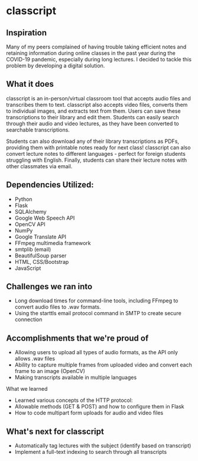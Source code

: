# classcript

## Inspiration

Many of my peers complained of having trouble taking efficient notes and retaining information during online classes in the past year during the COVID-19 pandemic, especially during long lectures. I decided to tackle this problem by developing a digital solution.

## What it does

classcript is an in-person/virtual classroom tool that accepts audio files and transcribes them to text. classcript also accepts video files, converts them to individual images, and extracts text from them. Users can save these transcriptions to their library and edit them. Students can easily search through their audio and video lectures, as they have been converted to searchable transcriptions.

Students can also download any of their library transcriptions as PDFs, providing them with printable notes ready for next class! classcript can also convert lecture notes to different languages - perfect for foreign students struggling with English. Finally, students can share their lecture notes with other classmates via email.

## Dependencies Utilized:
- Python
- Flask
- SQLAlchemy
- Google Web Speech API
- OpenCV API
- NumPy
- Google Translate API
- FFmpeg multimedia framework
- smtplib (email)
- BeautifulSoup parser
- HTML, CSS/Bootstrap
- JavaScript

## Challenges we ran into
- Long download times for command-line tools, including FFmpeg to convert audio files to .wav formats.
- Using the starttls email protocol command in SMTP to create secure connection

## Accomplishments that we're proud of
- Allowing users to upload all types of audio formats, as the API only allows .wav files
- Ability to capture multiple frames from uploaded video and convert each frame to an image (OpenCV)
- Making transcripts available in multiple languages

What we learned

- Learned various concepts of the HTTP protocol:
- Allowable methods (GET & POST) and how to configure them in Flask
- How to code multipart form uploads for audio and video files

## What's next for classcript
- Automatically tag lectures with the subject (identify based on transcript)
- Implement a full-text indexing to search through all transcripts

